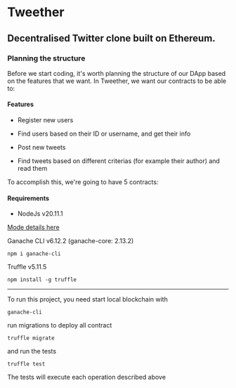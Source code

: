 # Tweether

##  Decentralised Twitter clone built on Ethereum.


### Planning the structure
Before we start coding, it's worth planning the structure of our DApp based on the features that we want. In Tweether, we want our contracts to be able to:


#### Features
- Register new users

- Find users based on their ID or username, and get their info

- Post new tweets

- Find tweets based on different criterias (for example their author) and read them

To accomplish this, we're going to have 5 contracts:


#### Requirements
- NodeJs 
    v20.11.1

[Mode details here](https://nodejs.org/pt/download/package-manager)

Ganache CLI v6.12.2 (ganache-core: 2.13.2)

```
npm i ganache-cli
```

Truffle v5.11.5

```
npm install -g truffle
```

----

To run this project, you need start local blockchain with
```
ganache-cli
```

run migrations to deploy all contract

```
truffle migrate
```

and run the tests

```
truffle test
```


The tests will execute each operation described above
 